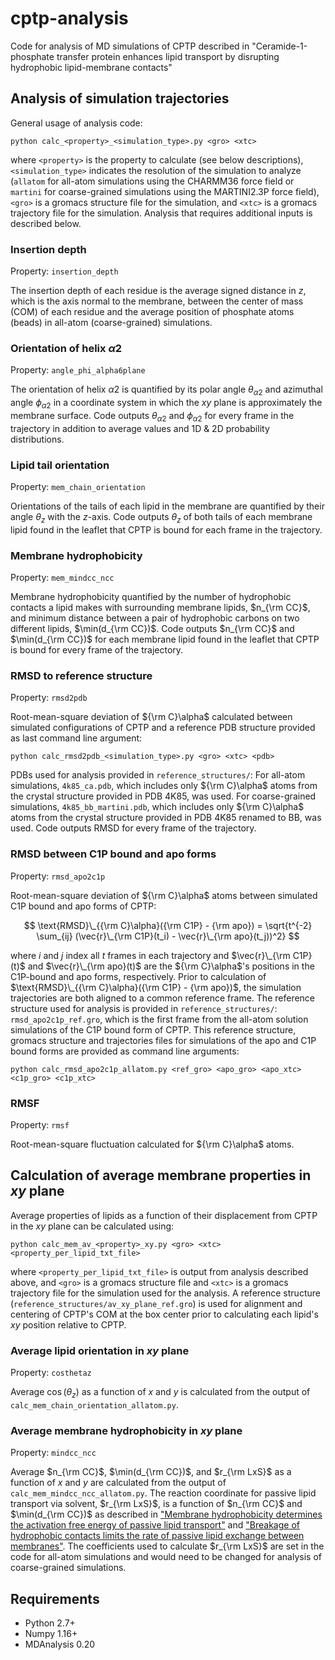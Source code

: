 # cptp-analysis
Code for analysis of MD simulations of CPTP described in "Ceramide-1-phosphate transfer protein enhances lipid transport by disrupting hydrophobic lipid-membrane contacts"

## Analysis of simulation trajectories
General usage of analysis code:
```
python calc_<property>_<simulation_type>.py <gro> <xtc>
```
where `<property>` is the property to calculate (see below descriptions), `<simulation_type>` indicates the resolution of the simulation to analyze (`allatom` for all-atom simulations using the CHARMM36 force field or `martini` for coarse-grained simulations using the MARTINI2.3P force field), `<gro>` is a gromacs structure file for the simulation, and `<xtc>` is a gromacs trajectory file for the simulation. Analysis that requires additional inputs is described below.

### Insertion depth
Property: `insertion_depth`

The insertion depth of each residue is the average signed distance in $z$, which is the axis normal to the membrane, between the center of mass (COM) of each residue and the average position of phosphate atoms (beads) in all-atom (coarse-grained) simulations.

### Orientation of helix $\alpha2$
Property: `angle_phi_alpha6plane`

The orientation of helix $\alpha2$ is quantified by its polar angle $\theta_{\alpha 2}$ and azimuthal angle $\phi_{\alpha 2}$ in a coordinate system in which the $xy$ plane is approximately the membrane surface. Code outputs $\theta_{\alpha 2}$ and $\phi_{\alpha 2}$ for every frame in the trajectory in addition to average values and 1D & 2D probability distributions.

### Lipid tail orientation
Property: `mem_chain_orientation`

Orientations of the tails of each lipid in the membrane are quantified by their angle $\theta_z$ with the $z$-axis. Code outputs $\theta_z$ of both tails of each membrane lipid found in the leaflet that CPTP is bound for each frame in the trajectory.

### Membrane hydrophobicity
Property: `mem_mindcc_ncc`

Membrane hydrophobicity quantified by the number of hydrophobic contacts a lipid makes with surrounding membrane lipids, $n_{\rm CC}$, and minimum distance between a pair of hydrophobic carbons on two different lipids, $\min(d_{\rm CC})$. Code outputs $n_{\rm CC}$ and $\min(d_{\rm CC})$ for each membrane lipid found in the leaflet that CPTP is bound for every frame of the trajectory.

### RMSD to reference structure
Property: `rmsd2pdb`

Root-mean-square deviation of ${\rm C}\alpha$ calculated between simulated configurations of CPTP and a reference PDB structure provided as last command line argument:
```
python calc_rmsd2pdb_<simulation_type>.py <gro> <xtc> <pdb>
```
PDBs used for analysis provided in `reference_structures/`: For all-atom simulations, `4k85_ca.pdb`, which includes only ${\rm C}\alpha$ atoms from the crystal structure provided in PDB 4K85, was used. For coarse-grained simulations, `4k85_bb_martini.pdb`, which includes only ${\rm C}\alpha$ atoms from the crystal structure provided in PDB 4K85 renamed to BB, was used. Code outputs RMSD for every frame of the trajectory.

### RMSD between C1P bound and apo forms
Property: `rmsd_apo2c1p`

Root-mean-square deviation of ${\rm C}\alpha$ atoms between simulated C1P bound and apo forms of CPTP:

$$ \text{RMSD}\_{{\rm C}\alpha}({\rm C1P} - {\rm apo}) = \sqrt{t^{-2} \sum_{ij} (\vec{r}\_{\rm C1P}(t_i) - \vec{r}\_{\rm apo}(t_j))^2} $$

where $i$ and $j$ index all $t$ frames in each trajectory and $\vec{r}\_{\rm C1P}(t)$ and $\vec{r}\_{\rm apo}(t)$ are the ${\rm C}\alpha$'s positions in the C1P-bound and apo forms, respectively. Prior to calculation of $\text{RMSD}\_{{\rm C}\alpha}({\rm C1P} - {\rm apo})$, the simulation trajectories are both aligned to a common reference frame. The reference structure used for analysis is provided in `reference_structures/`: `rmsd_apo2c1p_ref.gro`, which is the first frame from the all-atom solution simulations of the C1P bound form of CPTP. This reference structure, gromacs structure and trajectories files for simulations of the apo and C1P bound forms are provided as command line arguments:
```
python calc_rmsd_apo2c1p_allatom.py <ref_gro> <apo_gro> <apo_xtc> <c1p_gro> <c1p_xtc>
```

### RMSF
Property: `rmsf`

Root-mean-square fluctuation calculated for ${\rm C}\alpha$ atoms.


## Calculation of average membrane properties in $xy$ plane
Average properties of lipids as a function of their displacement from CPTP in the $xy$ plane can be calculated using:
```
python calc_mem_av_<property>_xy.py <gro> <xtc> <property_per_lipid_txt_file>
```
where `<property_per_lipid_txt_file>` is output from analysis described above, and `<gro>` is a gromacs structure file and `<xtc>` is a gromacs trajectory file for the simulation used for the analysis. A reference structure (`reference_structures/av_xy_plane_ref.gro`) is used for alignment and centering of CPTP's COM at the box center prior to calculating each lipid's $xy$ position relative to CPTP.

### Average lipid orientation in $xy$ plane
Property: `costhetaz`

Average $\cos(\theta_z)$ as a function of $x$ and $y$ is calculated from the output of `calc_mem_chain_orientation_allatom.py`.

### Average membrane hydrophobicity in $xy$ plane
Property: `mindcc_ncc`

Average $n_{\rm CC}$, $\min(d_{\rm CC})$, and $r_{\rm LxS}$ as a function of $x$ and $y$ are calculated from the output of `calc_mem_mindcc_ncc_allatom.py`. The reaction coordinate for passive lipid transport via solvent, $r_{\rm LxS}$, is a function of $n_{\rm CC}$ and $\min(d_{\rm CC})$ as described in ["Membrane hydrophobicity determines the activation free energy of passive lipid transport"](https://www.sciencedirect.com/science/article/abs/pii/S0006349521006020) and ["Breakage of hydrophobic contacts limits the rate of passive lipid exchange between membranes"](https://pubs.acs.org/doi/abs/10.1021/acs.jpcb.0c04139). The coefficients used to calculate $r_{\rm LxS}$ are set in the code for all-atom simulations and would need to be changed for analysis of coarse-grained simulations.

## Requirements

* Python 2.7+
* Numpy 1.16+
* MDAnalysis 0.20
